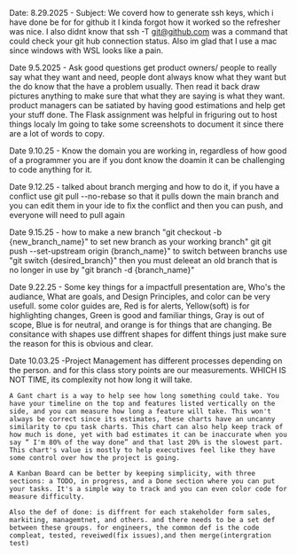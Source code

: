 Date: 8.29.2025 - Subject: We coverd how to generate ssh keys, which i have done be for for github it I kinda forgot how it worked so the refresher was nice. I also didnt know that  ssh -T git@github.com was a command that could check your git hub connection status. Also im glad that I use a mac since windows with WSL looks like a pain. 

Date 9.5.2025 - Ask good questions get product owners/ people to really say what they want and need, people dont always know what they want but the do know that the have a problem usually. Then read it back draw pictures anything to make sure that what they are saying is what they want. product managers can be satiated by having good estimations and help get your stuff done. The Flask assignment was helpful in friguring out to host things localy Im going to take some screenshots to document it since there are a lot of words to copy. 

Date 9.10.25 - Know the domain you are working in, regardless of how good of a programmer you are if you dont know the doamin it can be challenging to code anything for it. 

Date 9.12.25 - talked about branch merging and how to do it, if you have a conflict use git pull --no-rebase so that it pulls down the main branch and you can edit them in your ide to fix the conflict and then you can push, and everyone will need to pull again 

Date 9.15.25 - how to make a new branch "git checkout -b {new_branch_name}" to set new branch as your working branch" git git push --set-upstream origin {branch_name}" to switch between branchs use "git switch {desired_branch}" then you must deleeat an old branch that is no longer in use by "git branch -d {branch_name}"  

Date 9.22.25 - Some key things for a impactfull presentation are, Who's the audiance, What are goals, and Design Principles, and  color can be very usefull. some color guides are, Red is for alerts, Yellow(soft) is for highlighting changes, Green is good and familiar things, Gray is out of scope, Blue is for neutral, and orange is for things that are changing. Be consitance with shapes use diffrent shapes for diffent things just make sure the reason for this is obvious and clear.

Date 10.03.25 -Project Management has different processes depending on the person. and for this class story points are our measurements. WHICH IS NOT TIME, its complexity not how long it will take. 
    
    A Gant chart is a way to help see how long something could take. You have your timeline on the top and features listed vertically on the side, and you can measure how long a feature will take. This won't always be correct since its estimates, these charts have an uncanny similarity to cpu task charts. This chart can also help keep track of how much is done, yet with bad estimates it can be inaccurate when you say “ I'm 80% of the way done” and that last 20% is the slowest part. This chart's value is mostly to help executives feel like they have some control over how the project is going. 
    
    A Kanban Board can be better by keeping simplicity, with three sections: a TODO, in progress, and a Done section where you can put your tasks. It's a simple way to track and you can even color code for measure difficulty.

    Also the def of done: is diffrent for each stakeholder form sales, markiting, managemtnet, and others. and there needs to be a set def between these groups. for engineers, the common def is the code compleat, tested, reveiwed(fix issues),and then merge(intergration test)   